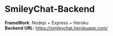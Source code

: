# SmileyChat-Backend

**FrameWork**: Nodejs + Express + Heroku <br>
**Backend URL:** https://smileychat.herokuapp.com/

